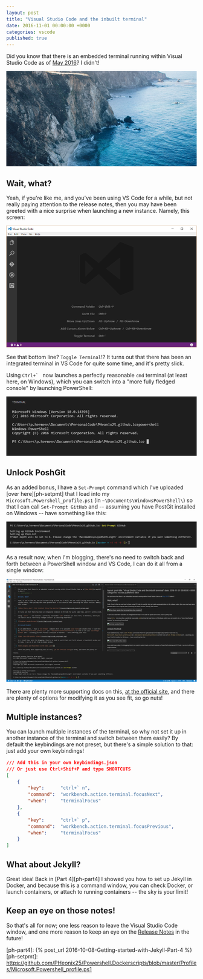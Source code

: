 ```yaml
---
layout: post
title: "Visual Studio Code and the inbuilt terminal"
date: 2016-11-01 00:00:00 +0000
categories: vscode
published: true
---
```


Did you know that there is an embedded terminal running within Visual Studio Code as of [May 2016][vs-may16]? I didn't!
<!--description-->
![2016-11-01-VSCode-and-the-terminal](/assets/headers/2016-11-01-VSCode-and-the-terminal.png)

## Wait, what?

Yeah, if you're like me, and you've been using VS Code for a while, but not really paying attention to the release notes, then you may have been greeted with a nice surprise when launching a new instance. Namely, this screen:

[![Whoa there, what's that terminal thing they mention?][img-vs-ls]][img-vs-ls]

See that bottom line? `Toggle Terminal`!? It turns out that there has been an integrated terminal in VS Code for quite some time, and it's pretty slick.

Using ``Ctrl+` `` now launches a perfectly reasonable `cmd` terminal (at least here, on Windows), which you can switch into a "more fully fledged console" by launching PowerShell:

[![Terminal wonderfulness][img-vs-tm]][img-vs-tm]

## Unlock PoshGit

As an added bonus, I have a `Set-Prompt` command which I've uploaded [over here][ph-setpmt] that I load into my `Microsoft.Powershell_profile.ps1` (in `~\Documents\WindowsPowerShell\`) so that I can call `Set-Prompt GitHub` and -- assuming you have PostGit installed on Windows -- have something like this:

[![Ooo, now with pretty colors][img-vs-pg]][img-vs-pg]

As a result now, when I'm blogging, there's no need to switch back and forth between a PowerShell window and VS Code, I can do it all from a single window:

[![Git prompts and Powershell in VS Code, yay!][img-vs-fw]][img-vs-fw]

There are plenty more supporting docs on this, [at the official site][vs-term], and there are plenty of options for modifying it as you see fit, so go nuts!

## Multiple instances?

You can launch multiple instances of the terminal, so why not set it up in another instance of the terminal and switch between them easily? By default the keybindings are not preset, but there's a simple solution to that: just add your own keybindings!

```json
/// Add this in your own keybindings.json 
/// Or just use Ctrl+Shif+P and type SHORTCUTS
[
    { 
        "key":      "ctrl+` n",      
        "command":  "workbench.action.terminal.focusNext",
        "when":     "terminalFocus" 
    },
    { 
        "key":      "ctrl+` p",
        "command":  "workbench.action.terminal.focusPrevious",
        "when":     "terminalFocus" 
    }
]
```

## What about Jekyll?

Great idea! Back in [Part 4][ph-part4] I showed you how to set up Jekyll in Docker, and because this is a command window, you can check Docker, or launch containers, or attach to running containers -- the sky is your limit!

## Keep an eye on those notes!

So that's all for now; one less reason to leave the Visual Studio Code window, and one more reason to keep an eye on the [Release Notes][vs-relnts] in the future!



[ph-part4]:  {% post_url 2016-10-08-Getting-started-with-Jekyll-Part-4 %}
[ph-setpmt]: https://github.com/PHeonix25/Powershell.Dockerscripts/blob/master/Profiles/Microsoft.Powershell_profile.ps1

[img-vs-ls]: /assets/img/vscode_launch_screen.png
[img-vs-tm]: /assets/img/vscode_terminal.png
[img-vs-pg]: /assets/img/vscode_setprompt.png
[img-vs-fw]: /assets/img/vscode_fullwindow.png

[vs-may16]:  https://code.visualstudio.com/updates/May_2016#_integrated-terminal
[vs-term]:   https://code.visualstudio.com/docs/editor/integrated-terminal
[vs-relnts]: https://code.visualstudio.com/updates/
